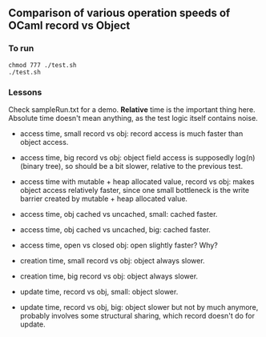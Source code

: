 ## Comparison of various operation speeds of OCaml record vs Object

### To run
```
chmod 777 ./test.sh
./test.sh
```

### Lessons

Check sampleRun.txt for a demo. **Relative** time is the important thing here. Absolute time doesn't mean anything, as the test logic itself contains noise.

- access time, small record vs obj: record access is much faster than object access.

- access time, big record vs obj: object field access is supposedly log(n) (binary tree), so should be a bit slower, relative to the previous test.

- access time with mutable + heap allocated value, record vs obj: makes object access relatively faster, since one small bottleneck is the write barrier created by mutable + heap allocated value.

- access time, obj cached vs uncached, small: cached faster.

- access time, obj cached vs uncached, big: cached faster.

- access time, open vs closed obj: open slightly faster? Why?

- creation time, small record vs obj: object always slower.

- creation time, big record vs obj: object always slower.

- update time, record vs obj, small: object slower.

- update time, record vs obj, big: object slower but not by much anymore, probably involves some structural sharing, which record doesn't do for update.
